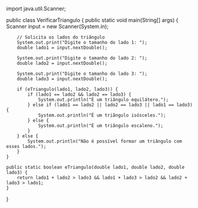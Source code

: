 import java.util.Scanner;

public class VerificarTriangulo {
    public static void main(String[] args) {
        Scanner input = new Scanner(System.in);

        // Solicita os lados do triângulo
        System.out.print("Digite o tamanho do lado 1: ");
        double lado1 = input.nextDouble();

        System.out.print("Digite o tamanho do lado 2: ");
        double lado2 = input.nextDouble();

        System.out.print("Digite o tamanho do lado 3: ");
        double lado3 = input.nextDouble();

        if (eTriangulo(lado1, lado2, lado3)) {
            if (lado1 == lado2 && lado2 == lado3) {
                System.out.println("É um triângulo equilátero.");
            } else if (lado1 == lado2 || lado2 == lado3 || lado1 == lado3) {
                System.out.println("É um triângulo isósceles.");
            } else {
                System.out.println("É um triângulo escaleno.");
            }
        } else {
            System.out.println("Não é possível formar um triângulo com esses lados.");
        }
    }

    public static boolean eTriangulo(double lado1, double lado2, double lado3) {
        return lado1 + lado2 > lado3 && lado1 + lado3 > lado2 && lado2 + lado3 > lado1;
    }
}
